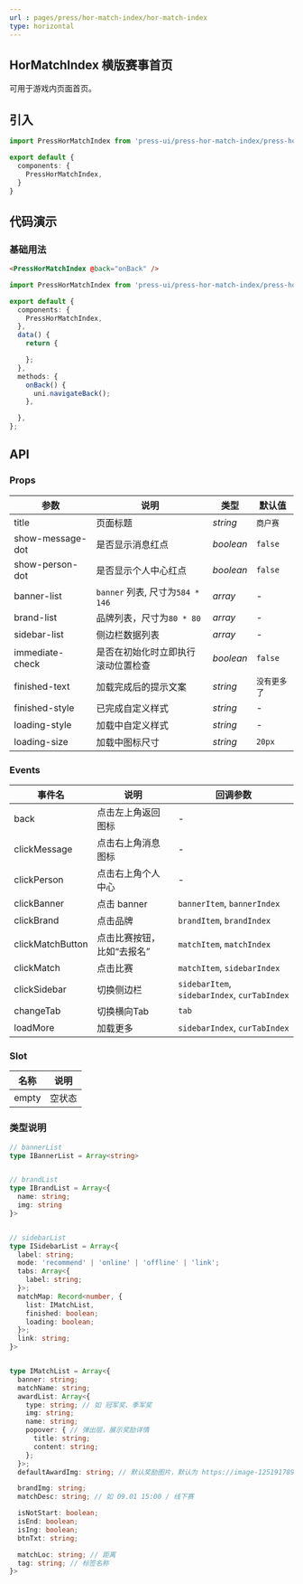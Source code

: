 ```yaml
---
url : pages/press/hor-match-index/hor-match-index
type: horizontal
---
```


## HorMatchIndex 横版赛事首页

可用于游戏内页面首页。

## 引入

```ts
import PressHorMatchIndex from 'press-ui/press-hor-match-index/press-hor-match-index';

export default {
  components: {
    PressHorMatchIndex,
  }
}
```

## 代码演示

### 基础用法

```html
<PressHorMatchIndex @back="onBack" />
```

```ts
import PressHorMatchIndex from 'press-ui/press-hor-match-index/press-hor-match-index.vue';

export default {
  components: {
    PressHorMatchIndex,
  },
  data() {
    return {

    };
  },
  methods: {
    onBack() {
      uni.navigateBack();
    },

  },
};
```

## API

### Props


| 参数             | 说明                               | 类型      | 默认值       |
| ---------------- | ---------------------------------- | --------- | ------------ |
| title            | 页面标题                           | _string_  | `商户赛`     |
| show-message-dot | 是否显示消息红点                   | _boolean_ | `false`      |
| show-person-dot  | 是否显示个人中心红点               | _boolean_ | `false`      |
| banner-list      | `banner` 列表, 尺寸为`584 * 146`   | _array_   | -            |
| brand-list       | 品牌列表，尺寸为`80 * 80`          | _array_   | -            |
| sidebar-list     | 侧边栏数据列表                     | _array_   | -            |
| immediate-check  | 是否在初始化时立即执行滚动位置检查 | _boolean_ | `false`      |
| finished-text    | 加载完成后的提示文案               | _string_  | `没有更多了` |
| finished-style   | 已完成自定义样式                   | _string_  | -            |
| loading-style    | 加载中自定义样式                   | _string_  | -            |
| loading-size     | 加载中图标尺寸                     | _string_  | `20px`       |


###  Events

| 事件名           | 说明                       | 回调参数                                     |
| ---------------- | -------------------------- | -------------------------------------------- |
| back             | 点击左上角返回图标         | -                                            |
| clickMessage     | 点击右上角消息图标         | -                                            |
| clickPerson      | 点击右上角个人中心         | -                                            |
| clickBanner      | 点击 banner                | `bannerItem`, `bannerIndex`                  |
| clickBrand       | 点击品牌                   | `brandItem`, `brandIndex`                    |
| clickMatchButton | 点击比赛按钮，比如“去报名” | `matchItem`, `matchIndex`                    |
| clickMatch       | 点击比赛                   | `matchItem`, `sidebarIndex`                  |
| clickSidebar     | 切换侧边栏                 | `sidebarItem`, `sidebarIndex`, `curTabIndex` |
| changeTab        | 切换横向Tab                | `tab`                                        |
| loadMore         | 加载更多                   | `sidebarIndex`, `curTabIndex`                |


### Slot

| 名称  | 说明   |
| ----- | ------ |
| empty | 空状态 |


### 类型说明

```ts
// bannerList
type IBannerList = Array<string>


// brandList
type IBrandList = Array<{
  name: string;
  img: string
}>


// sidebarList 
type ISidebarList = Array<{
  label: string;
  mode: 'recommend' | 'online' | 'offline' | 'link';
  tabs: Array<{
    label: string;
  }>;
  matchMap: Record<number, {
    list: IMatchList,
    finished: boolean;
    loading: boolean;
  }>;
  link: string;
}>


type IMatchList = Array<{
  banner: string;
  matchName: string;
  awardList: Array<{
    type: string; // 如 冠军奖、季军奖
    img: string;
    name: string;
    popover: { // 弹出层，展示奖励详情
      title: string;
      content: string;
    };
  }>;
  defaultAwardImg: string; // 默认奖励图片，默认为 https://image-1251917893.file.myqcloud.com/Esports/hor/home/default-reward.png

  brandImg: string;
  matchDesc: string; // 如 09.01 15:00 / 线下赛

  isNotStart: boolean;
  isEnd: boolean;
  isIng: boolean;
  btnTxt: string;

  matchLoc: string; // 距离
  tag: string; // 标签名称
}>
```
